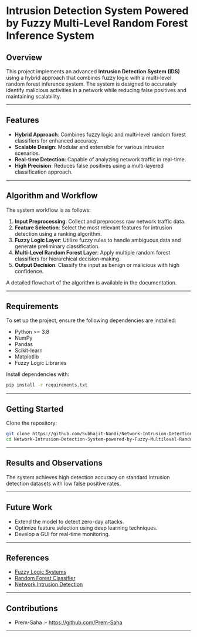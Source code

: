 # Intrusion Detection System Powered by Fuzzy Multi-Level Random Forest Inference System

## **Overview**
This project implements an advanced **Intrusion Detection System (IDS)** using a hybrid approach that combines fuzzy logic with a multi-level random forest inference system. The system is designed to accurately identify malicious activities in a network while reducing false positives and maintaining scalability.

---

## **Features**
- **Hybrid Approach**: Combines fuzzy logic and multi-level random forest classifiers for enhanced accuracy.
- **Scalable Design**: Modular and extensible for various intrusion scenarios.
- **Real-time Detection**: Capable of analyzing network traffic in real-time.
- **High Precision**: Reduces false positives using a multi-layered classification approach.

---

## **Algorithm and Workflow**
The system workflow is as follows:

1. **Input Preprocessing**: Collect and preprocess raw network traffic data.
2. **Feature Selection**: Select the most relevant features for intrusion detection using a ranking algorithm.
3. **Fuzzy Logic Layer**: Utilize fuzzy rules to handle ambiguous data and generate preliminary classification.
4. **Multi-Level Random Forest Layer**: Apply multiple random forest classifiers for hierarchical decision-making.
5. **Output Decision**: Classify the input as benign or malicious with high confidence.

A detailed flowchart of the algorithm is available in the documentation.

---

## **Requirements**
To set up the project, ensure the following dependencies are installed:

- Python >= 3.8
- NumPy
- Pandas
- Scikit-learn
- Matplotlib
- Fuzzy Logic Libraries

Install dependencies with:
```bash
pip install -r requirements.txt
```

---

## **Getting Started**
 Clone the repository:
   ```bash
   git clone https://github.com/Subhajit-Nandi/Network-Intrusion-Detection-System-powered-by-Fuzzy-Multilevel-Random-Forest-Inference-System
   cd Network-Intrusion-Detection-System-powered-by-Fuzzy-Multilevel-Random-Forest-Inference-System
   ```

---

## **Results and Observations**
The system achieves high detection accuracy on standard intrusion detection datasets with low false positive rates.

---

## **Future Work**
- Extend the model to detect zero-day attacks.
- Optimize feature selection using deep learning techniques.
- Develop a GUI for real-time monitoring.

---

## **References**
- [Fuzzy Logic Systems](https://www.tutorialspoint.com/artificial_intelligence/artificial_intelligence_fuzzy_logic_systems.htm)
- [Random Forest Classifier](https://scikit-learn.org/1.5/modules/generated/sklearn.ensemble.RandomForestClassifier.html)
- [Network Intrusion Detection](https://www.researchgate.net/publication/369190552_A_Multi-level_Random_Forest_Model-Based_Intrusion_Detection_Using_Fuzzy_Inference_System_for_Internet_of_Things_Networks)

---

## **Contributions**
- Prem-Saha :- https://github.com/Prem-Saha
---

